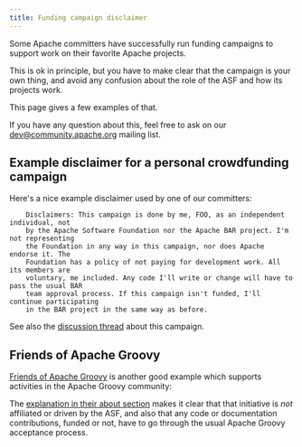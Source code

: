 ```yaml
---
title: Funding campaign disclaimer
---
```


Some Apache committers have successfully run funding campaigns to support work on their favorite Apache projects.

This is ok in principle, but you have to make clear that the campaign is your own thing, and avoid any confusion about the role of the 
ASF and how its projects work.

This page gives a few examples of that.

If you have any question about this, feel free to ask on our 
[dev@community.apache.org](https://lists.apache.org/list.html?dev@community.apache.org) mailing list.

## Example disclaimer for a personal crowdfunding campaign

Here's a nice example disclaimer used by one of our committers:

```text
    Disclaimers: This campaign is done by me, FOO, as an independent individual, not
    by the Apache Software Foundation nor the Apache BAR project. I'm not representing
    the Foundation in any way in this campaign, nor does Apache endorse it. The
    Foundation has a policy of not paying for development work. All its members are
    voluntary, me included. Any code I'll write or change will have to pass the usual BAR
    team approval process. If this campaign isn't funded, I'll continue participating
    in the BAR project in the same way as before.
```

See also the [discussion thread](https://mail-archives.apache.org/mod_mbox/community-dev/201310.mbox/%3Cop.w4fwv6ewovlrp5%40arsmachina%3E) about this
campaign.

## Friends of Apache Groovy

[Friends of Apache Groovy](https://opencollective.com/friends-of-groovy) is another good example which supports activities 
in the Apache Groovy community:

The [explanation in their about section](https://opencollective.com/friends-of-groovy#section-about) makes it clear that that 
initiative is _not_ affiliated or driven by the ASF, and also that any code or documentation contributions, funded or not, have to go 
through the usual Apache Groovy acceptance process.
